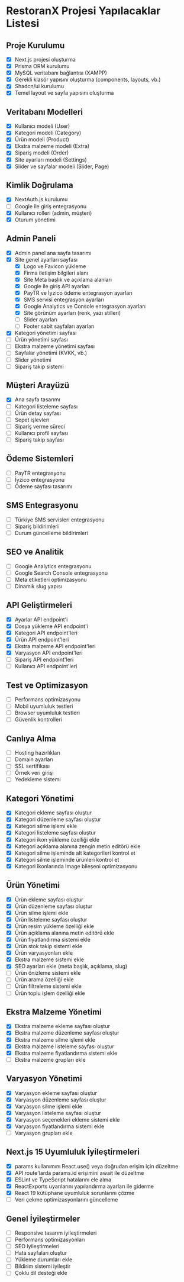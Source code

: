 # RestoranX Projesi Yapılacaklar Listesi

## Proje Kurulumu
- [x] Next.js projesi oluşturma
- [x] Prisma ORM kurulumu
- [x] MySQL veritabanı bağlantısı (XAMPP)
- [x] Gerekli klasör yapısını oluşturma (components, layouts, vb.)
- [x] Shadcn/ui kurulumu
- [x] Temel layout ve sayfa yapısını oluşturma

## Veritabanı Modelleri
- [x] Kullanıcı modeli (User)
- [x] Kategori modeli (Category)
- [x] Ürün modeli (Product)
- [x] Ekstra malzeme modeli (Extra)
- [x] Sipariş modeli (Order)
- [x] Site ayarları modeli (Settings)
- [x] Slider ve sayfalar modeli (Slider, Page)

## Kimlik Doğrulama
- [x] NextAuth.js kurulumu
- [ ] Google ile giriş entegrasyonu
- [x] Kullanıcı rolleri (admin, müşteri)
- [x] Oturum yönetimi

## Admin Paneli
- [x] Admin panel ana sayfa tasarımı
- [x] Site genel ayarları sayfası
  - [x] Logo ve Favicon yükleme
  - [x] Firma iletişim bilgileri alanı
  - [x] Site Meta başlık ve açıklama alanları
  - [x] Google ile giriş API ayarları
  - [x] PayTR ve İyzico ödeme entegrasyon ayarları
  - [x] SMS servisi entegrasyon ayarları
  - [x] Google Analytics ve Console entegrasyon ayarları
  - [x] Site görünüm ayarları (renk, yazı stilleri)
  - [ ] Slider ayarları
  - [ ] Footer sabit sayfaları ayarları
- [x] Kategori yönetimi sayfası
- [ ] Ürün yönetimi sayfası
- [ ] Ekstra malzeme yönetimi sayfası
- [ ] Sayfalar yönetimi (KVKK, vb.)
- [ ] Slider yönetimi
- [ ] Sipariş takip sistemi

## Müşteri Arayüzü
- [x] Ana sayfa tasarımı
- [ ] Kategori listeleme sayfası
- [ ] Ürün detay sayfası
- [ ] Sepet işlevleri
- [ ] Sipariş verme süreci
- [ ] Kullanıcı profil sayfası
- [ ] Sipariş takip sayfası

## Ödeme Sistemleri
- [ ] PayTR entegrasyonu
- [ ] İyzico entegrasyonu
- [ ] Ödeme sayfası tasarımı

## SMS Entegrasyonu
- [ ] Türkiye SMS servisleri entegrasyonu
- [ ] Sipariş bildirimleri
- [ ] Durum güncelleme bildirimleri

## SEO ve Analitik
- [ ] Google Analytics entegrasyonu
- [ ] Google Search Console entegrasyonu
- [ ] Meta etiketleri optimizasyonu
- [ ] Dinamik slug yapısı

## API Geliştirmeleri
- [x] Ayarlar API endpoint'i
- [x] Dosya yükleme API endpoint'i
- [x] Kategori API endpoint'leri
- [x] Ürün API endpoint'leri
- [x] Ekstra malzeme API endpoint'leri
- [x] Varyasyon API endpoint'leri
- [ ] Sipariş API endpoint'leri
- [ ] Kullanıcı API endpoint'leri

## Test ve Optimizasyon
- [ ] Performans optimizasyonu
- [ ] Mobil uyumluluk testleri
- [ ] Browser uyumluluk testleri
- [ ] Güvenlik kontrolleri

## Canlıya Alma
- [ ] Hosting hazırlıkları
- [ ] Domain ayarları
- [ ] SSL sertifikası
- [ ] Örnek veri girişi
- [ ] Yedekleme sistemi

## Kategori Yönetimi
- [x] Kategori ekleme sayfası oluştur
- [x] Kategori düzenleme sayfası oluştur
- [x] Kategori silme işlemi ekle
- [x] Kategori listeleme sayfası oluştur
- [x] Kategori ikon yükleme özelliği ekle
- [x] Kategori açıklama alanına zengin metin editörü ekle
- [x] Kategori silme işleminde alt kategorileri kontrol et
- [x] Kategori silme işleminde ürünleri kontrol et
- [x] Kategori ikonlarında Image bileşeni optimizasyonu

## Ürün Yönetimi
- [x] Ürün ekleme sayfası oluştur
- [x] Ürün düzenleme sayfası oluştur
- [x] Ürün silme işlemi ekle
- [x] Ürün listeleme sayfası oluştur
- [x] Ürün resim yükleme özelliği ekle
- [x] Ürün açıklama alanına metin editörü ekle
- [x] Ürün fiyatlandırma sistemi ekle
- [x] Ürün stok takip sistemi ekle
- [x] Ürün varyasyonları ekle
- [x] Ekstra malzeme sistemi ekle
- [x] SEO ayarları ekle (meta başlık, açıklama, slug)
- [ ] Ürün önizleme sistemi ekle
- [ ] Ürün arama özelliği ekle
- [ ] Ürün filtreleme sistemi ekle
- [ ] Ürün toplu işlem özelliği ekle

## Ekstra Malzeme Yönetimi
- [x] Ekstra malzeme ekleme sayfası oluştur
- [x] Ekstra malzeme düzenleme sayfası oluştur
- [x] Ekstra malzeme silme işlemi ekle
- [x] Ekstra malzeme listeleme sayfası oluştur
- [x] Ekstra malzeme fiyatlandırma sistemi ekle
- [ ] Ekstra malzeme grupları ekle

## Varyasyon Yönetimi
- [x] Varyasyon ekleme sayfası oluştur
- [x] Varyasyon düzenleme sayfası oluştur
- [x] Varyasyon silme işlemi ekle
- [x] Varyasyon listeleme sayfası oluştur
- [x] Varyasyon seçenekleri ekleme sistemi ekle
- [x] Varyasyon fiyatlandırma sistemi ekle
- [ ] Varyasyon grupları ekle

## Next.js 15 Uyumluluk İyileştirmeleri
- [x] params kullanımını React.use() veya doğrudan erişim için düzeltme 
- [x] API route'larda params.id erişimini await ile düzeltme
- [x] ESLint ve TypeScript hatalarını ele alma
- [x] ReactExports uyarılarını yapılandırma ayarları ile giderme
- [x] React 19 kütüphane uyumluluk sorunlarını çözme
- [ ] Veri çekme optimizasyonlarını güncelleme

## Genel İyileştirmeler
- [ ] Responsive tasarım iyileştirmeleri
- [ ] Performans optimizasyonları
- [ ] SEO iyileştirmeleri
- [ ] Hata sayfaları oluştur
- [ ] Yükleme durumları ekle
- [ ] Bildirim sistemi iyileştir
- [ ] Çoklu dil desteği ekle 